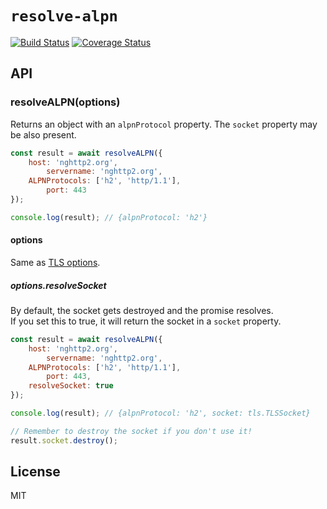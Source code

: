 # `resolve-alpn`

[![Build Status](https://travis-ci.org/szmarczak/resolve-alpn.svg?branch=master)](https://travis-ci.org/szmarczak/resolve-alpn) [![Coverage Status](https://coveralls.io/repos/github/szmarczak/resolve-alpn/badge.svg?branch=master)](https://coveralls.io/github/szmarczak/resolve-alpn?branch=master)

## API

### resolveALPN(options)

Returns an object with an `alpnProtocol` property. The `socket` property may be also present.

```js
const result = await resolveALPN({
	host: 'nghttp2.org',
        servername: 'nghttp2.org',
	ALPNProtocols: ['h2', 'http/1.1'],
        port: 443
});

console.log(result); // {alpnProtocol: 'h2'}
```

#### options

Same as [TLS options](https://nodejs.org/api/tls.html#tls_tls_connect_options_callback).

##### options.resolveSocket

By default, the socket gets destroyed and the promise resolves.<br>
If you set this to true, it will return the socket in a `socket` property.

```js
const result = await resolveALPN({
	host: 'nghttp2.org',
        servername: 'nghttp2.org',
	ALPNProtocols: ['h2', 'http/1.1'],
        port: 443,	
	resolveSocket: true
});

console.log(result); // {alpnProtocol: 'h2', socket: tls.TLSSocket}

// Remember to destroy the socket if you don't use it!
result.socket.destroy();
```

## License

MIT
